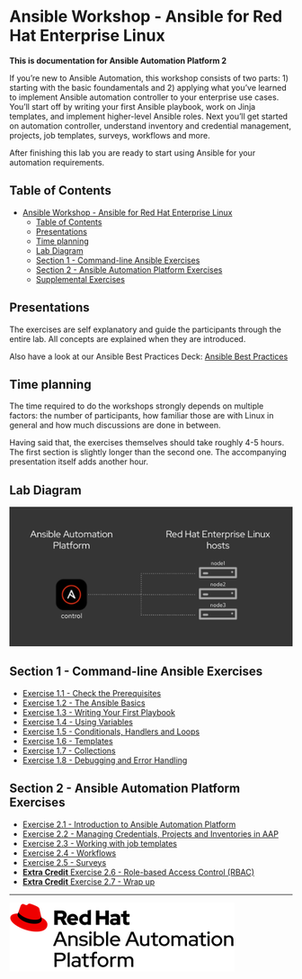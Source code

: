 # Ansible Workshop - Ansible for Red Hat Enterprise Linux

**This is documentation for Ansible Automation Platform 2**

If you’re new to Ansible Automation, this workshop consists of two parts: 1) starting with the basic foundamentals and 2) applying what you’ve learned to implement Ansible automation controller to your enterprise use cases. You’ll start off by writing your first Ansible playbook, work on Jinja templates, and implement higher-level Ansible roles. Next you’ll get started on automation controller, understand inventory and credential management, projects, job templates, surveys, workflows and more.

After finishing this lab you are ready to start using Ansible for your automation requirements.

## Table of Contents

- [Ansible Workshop - Ansible for Red Hat Enterprise Linux](#ansible-workshop---ansible-for-red-hat-enterprise-linux)
  - [Table of Contents](#table-of-contents)
  - [Presentations](#presentations)
  - [Time planning](#time-planning)
  - [Lab Diagram](#lab-diagram)
  - [Section 1 - Command-line Ansible Exercises](#section-1---command-line-ansible-exercises)
  - [Section 2 - Ansible Automation Platform Exercises](#section-2---ansible-automation-platform-exercises)
  - [Supplemental Exercises](#supplemental-exercises)

## Presentations

The exercises are self explanatory and guide the participants through the entire lab. All concepts are explained when they are introduced.

Also have a look at our Ansible Best Practices Deck:
[Ansible Best Practices](./decks/ansible_best_practices.pdf)

## Time planning

The time required to do the workshops strongly depends on multiple factors: the number of participants, how familiar those are with Linux in general and how much discussions are done in between.

Having said that, the exercises themselves should take roughly 4-5 hours. The first section is slightly longer than the second one. The accompanying presentation itself adds another hour.

## Lab Diagram

![ansible rhel lab diagram](./images/rhel_lab_diagram.png)

## Section 1 - Command-line Ansible Exercises

* [Exercise 1.1 - Check the Prerequisites](1.1-setup)
* [Exercise 1.2 - The Ansible Basics](1.2-thebasics)
* [Exercise 1.3 - Writing Your First Playbook](1.3-playbook)
* [Exercise 1.4 - Using Variables](1.4-variables)
* [Exercise 1.5 - Conditionals, Handlers and Loops](1.5-handlers)
* [Exercise 1.6 - Templates](1.6-templates)
* [Exercise 1.7 - Collections](1.7-collection)
* [Exercise 1.8 - Debugging and Error Handling](1.8-troubleshoot)

## Section 2 - Ansible Automation Platform Exercises

* [Exercise 2.1 - Introduction to Ansible Automation Platform](2.1-intro)
* [Exercise 2.2 - Managing Credentials, Projects and Inventories in AAP](2.2-cred)
* [Exercise 2.3 - Working with job templates](2.3-projects)
* [Exercise 2.4 - Workflows](2.4-workflows/)
* [Exercise 2.5 - Surveys](2.5-surveys/)
* [**Extra Credit** Exercise 2.6 - Role-based Access Control (RBAC)](2.6-rbac/)
* [**Extra Credit** Exercise 2.7 - Wrap up](2.7-wrap)

---
![Red Hat Ansible Automation](./images/rh-ansible-automation-platform.png)
